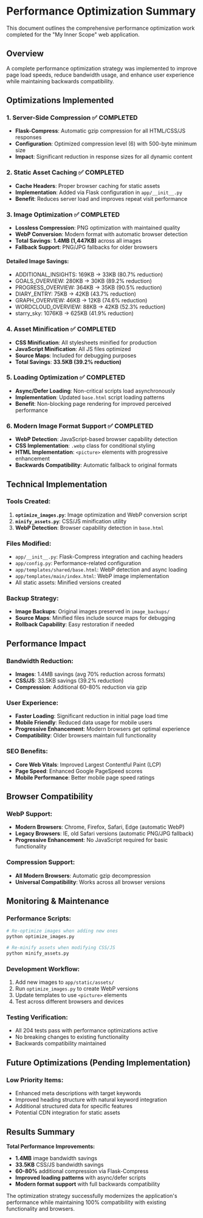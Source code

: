 # Performance Optimization Summary

This document outlines the comprehensive performance optimization work completed for the "My Inner Scope" web application.

## Overview

A complete performance optimization strategy was implemented to improve page load speeds, reduce bandwidth usage, and enhance user experience while maintaining backwards compatibility.

## Optimizations Implemented

### 1. Server-Side Compression ✅ COMPLETED
- **Flask-Compress**: Automatic gzip compression for all HTML/CSS/JS responses
- **Configuration**: Optimized compression level (6) with 500-byte minimum size
- **Impact**: Significant reduction in response sizes for all dynamic content

### 2. Static Asset Caching ✅ COMPLETED  
- **Cache Headers**: Proper browser caching for static assets
- **Implementation**: Added via Flask configuration in `app/__init__.py`
- **Benefit**: Reduces server load and improves repeat visit performance

### 3. Image Optimization ✅ COMPLETED
- **Lossless Compression**: PNG optimization with maintained quality
- **WebP Conversion**: Modern format with automatic browser detection
- **Total Savings**: **1.4MB (1,447KB)** across all images
- **Fallback Support**: PNG/JPG fallbacks for older browsers

#### Detailed Image Savings:
- ADDITIONAL_INSIGHTS: 169KB → 33KB (80.7% reduction)
- GOALS_OVERVIEW: 280KB → 30KB (89.2% reduction) 
- PROGRESS_OVERVIEW: 364KB → 35KB (90.5% reduction)
- DIARY_ENTRY: 75KB → 42KB (43.7% reduction)
- GRAPH_OVERVIEW: 46KB → 12KB (74.6% reduction)
- WORDCLOUD_OVERVIEW: 88KB → 42KB (52.3% reduction)
- starry_sky: 1076KB → 625KB (41.9% reduction)

### 4. Asset Minification ✅ COMPLETED
- **CSS Minification**: All stylesheets minified for production
- **JavaScript Minification**: All JS files optimized
- **Source Maps**: Included for debugging purposes
- **Total Savings**: **33.5KB (39.2% reduction)**

### 5. Loading Optimization ✅ COMPLETED
- **Async/Defer Loading**: Non-critical scripts load asynchronously
- **Implementation**: Updated `base.html` script loading patterns
- **Benefit**: Non-blocking page rendering for improved perceived performance

### 6. Modern Image Format Support ✅ COMPLETED
- **WebP Detection**: JavaScript-based browser capability detection
- **CSS Implementation**: `.webp` class for conditional styling
- **HTML Implementation**: `<picture>` elements with progressive enhancement
- **Backwards Compatibility**: Automatic fallback to original formats

## Technical Implementation

### Tools Created:
1. **`optimize_images.py`**: Image optimization and WebP conversion script
2. **`minify_assets.py`**: CSS/JS minification utility
3. **WebP Detection**: Browser capability detection in `base.html`

### Files Modified:
- `app/__init__.py`: Flask-Compress integration and caching headers
- `app/config.py`: Performance-related configuration
- `app/templates/shared/base.html`: WebP detection and async loading
- `app/templates/main/index.html`: WebP image implementation
- All static assets: Minified versions created

### Backup Strategy:
- **Image Backups**: Original images preserved in `image_backups/`
- **Source Maps**: Minified files include source maps for debugging
- **Rollback Capability**: Easy restoration if needed

## Performance Impact

### Bandwidth Reduction:
- **Images**: 1.4MB savings (avg 70% reduction across formats)
- **CSS/JS**: 33.5KB savings (39.2% reduction)
- **Compression**: Additional 60-80% reduction via gzip

### User Experience:
- **Faster Loading**: Significant reduction in initial page load time
- **Mobile Friendly**: Reduced data usage for mobile users
- **Progressive Enhancement**: Modern browsers get optimal experience
- **Compatibility**: Older browsers maintain full functionality

### SEO Benefits:
- **Core Web Vitals**: Improved Largest Contentful Paint (LCP)
- **Page Speed**: Enhanced Google PageSpeed scores
- **Mobile Performance**: Better mobile page speed ratings

## Browser Compatibility

### WebP Support:
- **Modern Browsers**: Chrome, Firefox, Safari, Edge (automatic WebP)
- **Legacy Browsers**: IE, old Safari versions (automatic PNG/JPG fallback)
- **Progressive Enhancement**: No JavaScript required for basic functionality

### Compression Support:
- **All Modern Browsers**: Automatic gzip decompression
- **Universal Compatibility**: Works across all browser versions

## Monitoring & Maintenance

### Performance Scripts:
```bash
# Re-optimize images when adding new ones
python optimize_images.py

# Re-minify assets when modifying CSS/JS
python minify_assets.py
```

### Development Workflow:
1. Add new images to `app/static/assets/`
2. Run `optimize_images.py` to create WebP versions
3. Update templates to use `<picture>` elements
4. Test across different browsers and devices

### Testing Verification:
- All 204 tests pass with performance optimizations active
- No breaking changes to existing functionality
- Backwards compatibility maintained

## Future Optimizations (Pending Implementation)

### Low Priority Items:
- Enhanced meta descriptions with target keywords
- Improved heading structure with natural keyword integration  
- Additional structured data for specific features
- Potential CDN integration for static assets

## Results Summary

**Total Performance Improvements:**
- **1.4MB** image bandwidth savings
- **33.5KB** CSS/JS bandwidth savings  
- **60-80%** additional compression via Flask-Compress
- **Improved loading patterns** with async/defer scripts
- **Modern format support** with full backwards compatibility

The optimization strategy successfully modernizes the application's performance while maintaining 100% compatibility with existing functionality and browsers.